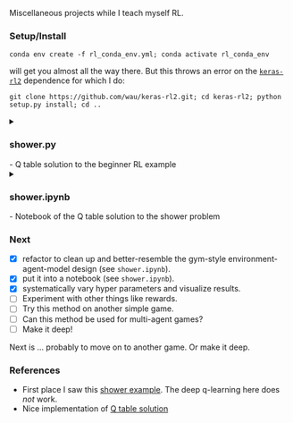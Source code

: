 Miscellaneous projects while I teach myself RL.

<h3>Setup/Install</h3>

```
conda env create -f rl_conda_env.yml; conda activate rl_conda_env
```
will get you almost all the way there. But this throws an error on the [`keras-rl2`](https://github.com/taylormcnally/keras-rl2) dependence for which I do:

```
git clone https://github.com/wau/keras-rl2.git; cd keras-rl2; python setup.py install; cd ..
```

<details>
  <summary><h3>shower.py</h3> - Q table solution to the beginner RL example</summary>
  
[shower.py](https://github.com/bamesserly/learning-rl/blob/main/shower.py)

My implementation of the common beginner RL example of keeping the temparature
of the shower within the desired range.

Built from scratch with no dependence on external packages!

This script implements the Bellman equation and builds/uses a q-table from
scratch.

Working well at the moment. With a starting temperature near the target,
the table only needs ~10 training episodes to get a perfect score. With a
larger starting temperature range (+/- 20), it needs ~75 training episodes
to cap its score at a max value of 45.

</details>

<details>
  <summary><h3>shower.ipynb</h3> - Notebook of the Q table solution to the shower problem</summary>

[shower.ipynb](https://github.com/bamesserly/learning-rl/blob/main/shower_rl_example.ipynb)

Notebook implementation of the shower problem. Identical q table solution
as in shower.py, except this one breaks the shower environment out in a
openai gym style.

As with `shower.py`, no reliance on other packages, except for numpy. And gym.spaces are used for the action/observation spaces, though they could easily be replaced with numpy arrays or just dicts.
</details>

<h3>Next</h3>

- [x] refactor to clean up and better-resemble the gym-style
  environment-agent-model design (see `shower.ipynb`).
- [x] put it into a notebook (see `shower.ipynb`).
- [x] systematically vary hyper parameters and visualize results.
- [ ] Experiment with other things like rewards.
- [ ] Try this method on another simple game.
- [ ] Can this method be used for multi-agent games?
- [ ] Make it deep!

Next is ... probably to move on to another game. Or make it deep.

<h3>References</h3>

* First place I saw this [shower example](https://github.com/nicknochnack/OpenAI-Reinforcement-Learning-with-Custom-Environment). The deep q-learning here does _not_ work.
* Nice implementation of [Q table solution](https://github.com/bhattacharyya/reach_circle)
